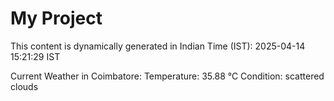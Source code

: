 # My Project

This content is dynamically generated in Indian Time (IST): 2025-04-14 15:21:29 IST


Current Weather in Coimbatore:
Temperature: 35.88 °C
Condition: scattered clouds
